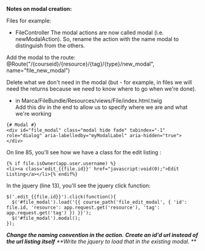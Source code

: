 **Notes on modal creation:**

Files for example:
* FileController
The modal actions are now called modal (i.e. newModalAction).  So, rename the action with the name modal to distinguish from the others.  
  
Add the modal to the route: @Route("/{courseid}/{resource}/{tag}/{type}/new_modal", name="file_new_modal")

Delete what we don't need in the modal (but - for example, in files we will need the returns because we need to know where to go when we're done).  

* in Marca/FileBundle/Resources/views/File/index.html.twig  
Add this div in the end to allow us to specify where we are and what we're working

```
{# Modal #}
<div id="file_modal" class="modal hide fade" tabindex="-1" role="dialog" aria-labelledby="myModalLabel" aria-hidden="true">     
</div>
```

 On line 85, you'll see how we have a class for the edit listing :

```
{% if file.isOwner(app.user.username) %}
<li><a class='edit_{{file.id}}' href="javascript:void(0);">Edit Listing</a></li>{% endif%}
```

In the jquery (line 13), you'll see the jquery click function:

```
$('.edit_{{file.id}}').click(function(){
  $('#file_modal').load('{{ course_path('file_edit_modal', { 'id': file.id, 'resource': app.request.get('resource'), 'tag': app.request.get('tag') }) }}');
  $('#file_modal').modal();
});
```


_**Change the naming convention in the action.**_
_**Create an id'd url instead of the url listing itself**_
_**Write the jquery to load that in the existing modal.  **_